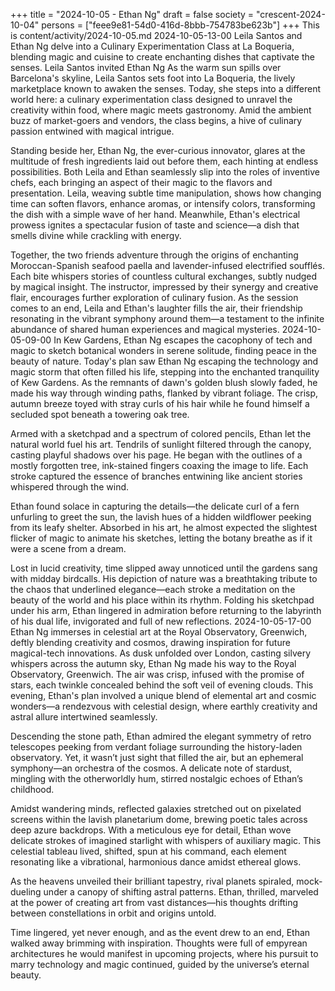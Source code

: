 +++
title = "2024-10-05 - Ethan Ng"
draft = false
society = "crescent-2024-10-04"
persons = ["feee9e81-54d0-416d-8bbb-754783be623b"]
+++
This is content/activity/2024-10-05.md
2024-10-05-13-00
Leila Santos and Ethan Ng delve into a Culinary Experimentation Class at La Boqueria, blending magic and cuisine to create enchanting dishes that captivate the senses.
Leila Santos invited Ethan Ng
As the warm sun spills over Barcelona's skyline, Leila Santos sets foot into La Boqueria, the lively marketplace known to awaken the senses. Today, she steps into a different world here: a culinary experimentation class designed to unravel the creativity within food, where magic meets gastronomy. Amid the ambient buzz of market-goers and vendors, the class begins, a hive of culinary passion entwined with magical intrigue.

Standing beside her, Ethan Ng, the ever-curious innovator, glares at the multitude of fresh ingredients laid out before them, each hinting at endless possibilities. Both Leila and Ethan seamlessly slip into the roles of inventive chefs, each bringing an aspect of their magic to the flavors and presentation. Leila, weaving subtle time manipulation, shows how changing time can soften flavors, enhance aromas, or intensify colors, transforming the dish with a simple wave of her hand. Meanwhile, Ethan's electrical prowess ignites a spectacular fusion of taste and science—a dish that smells divine while crackling with energy.

Together, the two friends adventure through the origins of enchanting Moroccan-Spanish seafood paella and lavender-infused electrified soufflés. Each bite whispers stories of countless cultural exchanges, subtly nudged by magical insight. The instructor, impressed by their synergy and creative flair, encourages further exploration of culinary fusion. As the session comes to an end, Leila and Ethan's laughter fills the air, their friendship resonating in the vibrant symphony around them—a testament to the infinite abundance of shared human experiences and magical mysteries.
2024-10-05-09-00
In Kew Gardens, Ethan Ng escapes the cacophony of tech and magic to sketch botanical wonders in serene solitude, finding peace in the beauty of nature.
Today's plan saw Ethan Ng escaping the technology and magic storm that often filled his life, stepping into the enchanted tranquility of Kew Gardens. As the remnants of dawn's golden blush slowly faded, he made his way through winding paths, flanked by vibrant foliage. The crisp, autumn breeze toyed with stray curls of his hair while he found himself a secluded spot beneath a towering oak tree.

Armed with a sketchpad and a spectrum of colored pencils, Ethan let the natural world fuel his art. Tendrils of sunlight filtered through the canopy, casting playful shadows over his page. He began with the outlines of a mostly forgotten tree, ink-stained fingers coaxing the image to life. Each stroke captured the essence of branches entwining like ancient stories whispered through the wind.

Ethan found solace in capturing the details—the delicate curl of a fern unfurling to greet the sun, the lavish hues of a hidden wildflower peeking from its leafy shelter. Absorbed in his art, he almost expected the slightest flicker of magic to animate his sketches, letting the botany breathe as if it were a scene from a dream.

Lost in lucid creativity, time slipped away unnoticed until the gardens sang with midday birdcalls. His depiction of nature was a breathtaking tribute to the chaos that underlined elegance—each stroke a meditation on the beauty of the world and his place within its rhythm. Folding his sketchpad under his arm, Ethan lingered in admiration before returning to the labyrinth of his dual life, invigorated and full of new reflections.
2024-10-05-17-00
Ethan Ng immerses in celestial art at the Royal Observatory, Greenwich, deftly blending creativity and cosmos, drawing inspiration for future magical-tech innovations.
As dusk unfolded over London, casting silvery whispers across the autumn sky, Ethan Ng made his way to the Royal Observatory, Greenwich. The air was crisp, infused with the promise of stars, each twinkle concealed behind the soft veil of evening clouds. This evening, Ethan's plan involved a unique blend of elemental art and cosmic wonders—a rendezvous with celestial design, where earthly creativity and astral allure intertwined seamlessly.

Descending the stone path, Ethan admired the elegant symmetry of retro telescopes peeking from verdant foliage surrounding the history-laden observatory. Yet, it wasn’t just sight that filled the air, but an ephemeral symphony—an orchestra of the cosmos. A delicate note of stardust, mingling with the otherworldly hum, stirred nostalgic echoes of Ethan’s childhood.

Amidst wandering minds, reflected galaxies stretched out on pixelated screens within the lavish planetarium dome, brewing poetic tales across deep azure backdrops. With a meticulous eye for detail, Ethan wove delicate strokes of imagined starlight with whispers of auxiliary magic. This celestial tableau lived, shifted, spun at his command, each element resonating like a vibrational, harmonious dance amidst ethereal glows.

As the heavens unveiled their brilliant tapestry, rival planets spiraled, mock-dueling under a canopy of shifting astral patterns. Ethan, thrilled, marveled at the power of creating art from vast distances—his thoughts drifting between constellations in orbit and origins untold.

Time lingered, yet never enough, and as the event drew to an end, Ethan walked away brimming with inspiration. Thoughts were full of empyrean architectures he would manifest in upcoming projects, where his pursuit to marry technology and magic continued, guided by the universe’s eternal beauty.
